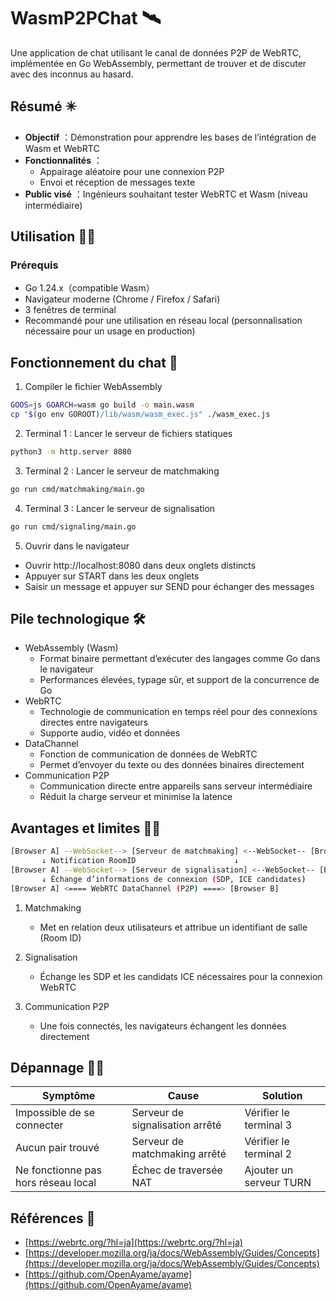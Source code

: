 # WasmP2PChat 🛰️

Une application de chat utilisant le canal de données P2P de WebRTC, implémentée en Go WebAssembly, permettant de trouver et de discuter avec des inconnus au hasard.

## Résumé ✴️

- **Objectif** ：Démonstration pour apprendre les bases de l’intégration de Wasm et WebRTC
- **Fonctionnalités** ：
  - Appairage aléatoire pour une connexion P2P
  - Envoi et réception de messages texte
- **Public visé** ：Ingénieurs souhaitant tester WebRTC et Wasm (niveau intermédiaire)

## Utilisation 🧑‍💻
### Prérequis

- Go 1.24.x（compatible Wasm）
- Navigateur moderne (Chrome / Firefox / Safari)
- 3 fenêtres de terminal
- Recommandé pour une utilisation en réseau local (personnalisation nécessaire pour un usage en production)

## Fonctionnement du chat 🧐

1. Compiler le fichier WebAssembly
```bash
GOOS=js GOARCH=wasm go build -o main.wasm
cp "$(go env GOROOT)/lib/wasm/wasm_exec.js" ./wasm_exec.js
```

2. Terminal 1 : Lancer le serveur de fichiers statiques
```bash
python3 -m http.server 8080
```

3. Terminal 2 : Lancer le serveur de matchmaking
```bash
go run cmd/matchmaking/main.go
```

4. Terminal 3 : Lancer le serveur de signalisation
```bash
go run cmd/signaling/main.go
```

5. Ouvrir dans le navigateur
- Ouvrir http://localhost:8080 dans deux onglets distincts
- Appuyer sur START dans les deux onglets
- Saisir un message et appuyer sur SEND pour échanger des messages

## Pile technologique 🛠️

- WebAssembly (Wasm)
  - Format binaire permettant d’exécuter des langages comme Go dans le navigateur
  - Performances élevées, typage sûr, et support de la concurrence de Go
- WebRTC
  - Technologie de communication en temps réel pour des connexions directes entre navigateurs
  - Supporte audio, vidéo et données
- DataChannel
  - Fonction de communication de données de WebRTC
  - Permet d’envoyer du texte ou des données binaires directement
- Communication P2P
  - Communication directe entre appareils sans serveur intermédiaire
  - Réduit la charge serveur et minimise la latence

## Avantages et limites 👩‍⚕️

```bash
[Browser A] --WebSocket--> [Serveur de matchmaking] <--WebSocket-- [Browser B]
       ↓ Notification RoomID                      ↓
[Browser A] --WebSocket--> [Serveur de signalisation] <--WebSocket-- [Browser B]
       ↓ Échange d’informations de connexion (SDP, ICE candidates)
[Browser A] <==== WebRTC DataChannel (P2P) ====> [Browser B]
```

1. Matchmaking
    - Met en relation deux utilisateurs et attribue un identifiant de salle (Room ID)

2. Signalisation
    - Échange les SDP et les candidats ICE nécessaires pour la connexion WebRTC

3. Communication P2P
    - Une fois connectés, les navigateurs échangent les données directement

## Dépannage ⛓️‍💥

| Symptôme                            | Cause                           | Solution                |
| ----------------------------------- | ------------------------------- | ----------------------- |
| Impossible de se connecter          | Serveur de signalisation arrêté | Vérifier le terminal 3  |
| Aucun pair trouvé                   | Serveur de matchmaking arrêté   | Vérifier le terminal 2  |
| Ne fonctionne pas hors réseau local | Échec de traversée NAT          | Ajouter un serveur TURN |


## Références 🔖

- [https://webrtc.org/?hl=ja](https://webrtc.org/?hl=ja)
- [https://developer.mozilla.org/ja/docs/WebAssembly/Guides/Concepts](https://developer.mozilla.org/ja/docs/WebAssembly/Guides/Concepts)
- [https://github.com/OpenAyame/ayame](https://github.com/OpenAyame/ayame)